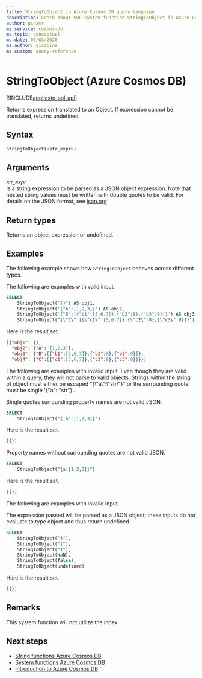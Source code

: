 ```yaml
---
title: StringToObject in Azure Cosmos DB query language
description: Learn about SQL system function StringToObject in Azure Cosmos DB.
author: ginamr
ms.service: cosmos-db
ms.topic: conceptual
ms.date: 03/03/2020
ms.author: girobins
ms.custom: query-reference
---
```

# StringToObject (Azure Cosmos DB)
[!INCLUDE[appliesto-sql-api](includes/appliesto-sql-api.md)]

 Returns expression translated to an Object. If expression cannot be translated, returns undefined.  
  
## Syntax
  
```sql
StringToObject(<str_expr>)  
```  
  
## Arguments
  
*str_expr*  
   Is a string expression to be parsed as a JSON object expression. Note that nested string values must be written with double quotes to be valid. For details on the JSON format, see [json.org](https://json.org/)  
  
## Return types
  
  Returns an object expression or undefined.  
  
## Examples
  
  The following example shows how `StringToObject` behaves across different types. 
  
 The following are examples with valid input.

```sql
SELECT 
    StringToObject("{}") AS obj1, 
    StringToObject('{"A":[1,2,3]}') AS obj2,
    StringToObject('{"B":[{"b1":[5,6,7]},{"b2":8},{"b3":9}]}') AS obj3, 
    StringToObject("{\"C\":[{\"c1\":[5,6,7]},{\"c2\":8},{\"c3\":9}]}") AS obj4
``` 

Here is the result set.

```json
[{"obj1": {}, 
  "obj2": {"A": [1,2,3]}, 
  "obj3": {"B":[{"b1":[5,6,7]},{"b2":8},{"b3":9}]},
  "obj4": {"C":[{"c1":[5,6,7]},{"c2":8},{"c3":9}]}}]
```

 The following are examples with invalid input.
Even though they are valid within a query, they will not parse to valid objects. 
 Strings within the string of object must either be escaped "{\\"a\\":\\"str\\"}" or the surrounding quote must be single 
 '{"a": "str"}'.

Single quotes surrounding property names are not valid JSON.

```sql
SELECT 
    StringToObject("{'a':[1,2,3]}")
```

Here is the result set.

```json
[{}]
```  

Property names without surrounding quotes are not valid JSON.

```sql
SELECT 
    StringToObject("{a:[1,2,3]}")
```

Here is the result set.

```json
[{}]
``` 

The following are examples with invalid input.

 The expression passed will be parsed as a JSON object; these inputs do not evaluate to type object and thus return undefined.

```sql
SELECT 
    StringToObject("}"),
    StringToObject("{"),
    StringToObject("1"),
    StringToObject(NaN), 
    StringToObject(false), 
    StringToObject(undefined)
``` 
 
 Here is the result set.

```json
[{}]
```

## Remarks

This system function will not utilize the index.

## Next steps

- [String functions Azure Cosmos DB](sql-query-string-functions.md)
- [System functions Azure Cosmos DB](sql-query-system-functions.md)
- [Introduction to Azure Cosmos DB](introduction.md)
